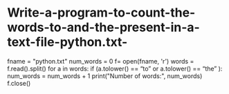 # Write-a-program-to-count-the-words-to-and-the-present-in-a-text-file-python.txt-
fname = "python.txt"
num_words = 0
f= open(fname, 'r')
words = f.read().split()
            for a in words:
    if (a.tolower() == “to” or a.tolower() == “the” ):
           num_words = num_words + 1
print("Number of words:", num_words)
f.close()
